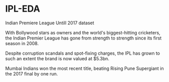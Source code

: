 # IPL-EDA
Indian Premiere League Untill 2017 dataset 

With Bollywood stars as owners and the world's biggest-hitting cricketers, the Indian Premier League has gone from strength to strength since its first season in 2008.

Despite corruption scandals and spot-fixing charges, the IPL has grown to such an extent the brand is now valued at $5.3bn.

Mumbai Indians won the most recent title, beating Rising Pune Supergiant in the 2017 final by one run.
